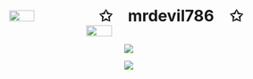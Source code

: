 <div style="display: flex; align-items: center; justify-content: center; flex-wrap: wrap;">
    <img src="https://user-images.githubusercontent.com/65187002/144930161-2f783401-8d27-4fdf-a2f7-cc0ba32f1f1f.gif" width="30%" style="max-width:100%; height:auto; display:inline-block;">
    <h1 style="margin: 0 10px;">✩&emsp;mrdevil786&emsp;✩</h1>
    <img src="https://user-images.githubusercontent.com/65187002/144930161-2f783401-8d27-4fdf-a2f7-cc0ba32f1f1f.gif" width="30%" style="max-width:100%; height:auto; display:inline-block;">
</div>

<p align="center">
    <img src="https://readme-typing-svg.herokuapp.com/?lines=Yoooooooooooooooo;Welcome+to+my+profile!;Have+a+look+around!&font=Fira%20Code&color=%23D62F79&center=true&width=280&height=50" style="max-width:100%; height:auto;">
</p>

<p align="center">
    <img id="preview" src="https://komarev.com/ghpvc/?username=drknzz&color=grey" style="max-width:100%; height:auto;">
</p>
